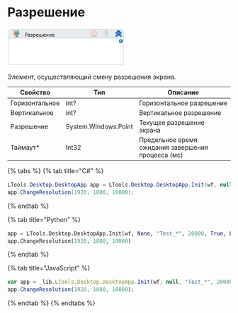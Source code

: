# Разрешение

![](<../../../.gitbook/assets/image (925).png>)

Элемент, осуществляющий смену разрешения экрана.

| Свойство       | Тип                  | Описание                                           |
| -------------- | -------------------- | -------------------------------------------------- |
| Горизонтальное | int?                 | Горизонтальное разрешение                          |
| Вертикальное   | int?                 | Вертикальное разрешение                            |
| Разрешение     | System.WIndows.Point | Текущее разрешение экрана                          |
| Таймаут\*      | Int32                | Предельное время ожидания завершения процесса (мс) |

{% tabs %}
{% tab title="C#" %}
```csharp
LTools.Desktop.DesktopApp app = LTools.Desktop.DesktopApp.Init(wf, null, "Test_*", 20000, true, LTools.Desktop.Model.DesktopTypes.UIAUTOMATION);
app.ChangeResolution(1920, 1080, 10000);
```
{% endtab %}

{% tab title="Python" %}
```python
app = LTools.Desktop.DesktopApp.Init(wf, None, "Test_*", 20000, True, LTools.Desktop.Model.DesktopTypes.UIAUTOMATION)
app.ChangeResolution(1920, 1080, 10000)
```
{% endtab %}

{% tab title="JavaScript" %}
```javascript
var app = _lib.LTools.Desktop.DesktopApp.Init(wf, null, "Test_*", 20000, true, _lib.LTools.Desktop.Model.DesktopTypes.UIAUTOMATION);
app.ChangeResolution(1920, 1080, 10000);
```
{% endtab %}
{% endtabs %}
